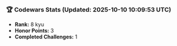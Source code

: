 ### 🏆 Codewars Stats (Updated: 2025-10-10 10:09:53 UTC)

- **Rank:** 8 kyu
- **Honor Points:** 3
- **Completed Challenges:** 1

